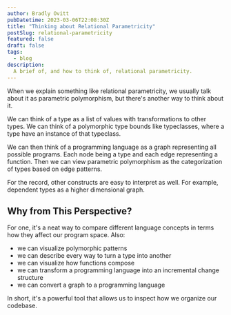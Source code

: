 ```yaml
---
author: Bradly Ovitt
pubDatetime: 2023-03-06T22:08:30Z
title: "Thinking about Relational Parametricity"
postSlug: relational-parametricity
featured: false
draft: false
tags:
  - blog
description:
  A brief of, and how to think of, relational parametricity.
---
```


When we explain something like relational parametricity, we usually talk about it as parametric polymorphism, but there's another way to think about it.

We can think of a type as a list of values with transformations to other types. We can think of a polymorphic type bounds like typeclasses, where a type have an instance of that typeclass.

We can then think of a programming language as a graph representing all possible programs. Each node being a type and each edge representing a function. Then we can view parametric polymorphism as the categorization of types based on edge patterns. 

For the record, other constructs are easy to interpret as well. For example, dependent types as a higher dimensional graph.

## Why from This Perspective?

For one, it's a neat way to compare different language concepts in terms how they affect our program space. Also:

- we can visualize polymorphic patterns
- we can describe every way to turn a type into another
- we can visualize how functions compose
- we can transform a programming language into an incremental change structure
- we can convert a graph to a programming language

In short, it's a powerful tool that allows us to inspect how we organize our codebase.